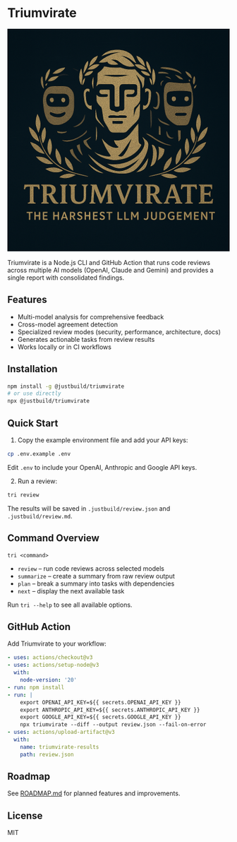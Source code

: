 # Triumvirate

![Triumvirate Logo](https://raw.githubusercontent.com/closedloop-technologies/triumvirate/refs/heads/main/assets/triumvirate-banner.png)

Triumvirate is a Node.js CLI and GitHub Action that runs code reviews across multiple AI models (OpenAI, Claude and Gemini) and provides a single report with consolidated findings.

## Features

- Multi-model analysis for comprehensive feedback
- Cross-model agreement detection
- Specialized review modes (security, performance, architecture, docs)
- Generates actionable tasks from review results
- Works locally or in CI workflows

## Installation

```bash
npm install -g @justbuild/triumvirate
# or use directly
npx @justbuild/triumvirate
```

## Quick Start

1. Copy the example environment file and add your API keys:

```bash
cp .env.example .env
```

Edit `.env` to include your OpenAI, Anthropic and Google API keys.

2. Run a review:

```bash
tri review
```

The results will be saved in `.justbuild/review.json` and `.justbuild/review.md`.

## Command Overview

```
tri <command>
```

- `review` – run code reviews across selected models
- `summarize` – create a summary from raw review output
- `plan` – break a summary into tasks with dependencies
- `next` – display the next available task

Run `tri --help` to see all available options.

## GitHub Action

Add Triumvirate to your workflow:

```yaml
- uses: actions/checkout@v3
- uses: actions/setup-node@v3
  with:
    node-version: '20'
- run: npm install
- run: |
    export OPENAI_API_KEY=${{ secrets.OPENAI_API_KEY }}
    export ANTHROPIC_API_KEY=${{ secrets.ANTHROPIC_API_KEY }}
    export GOOGLE_API_KEY=${{ secrets.GOOGLE_API_KEY }}
    npx triumvirate --diff --output review.json --fail-on-error
- uses: actions/upload-artifact@v3
  with:
    name: triumvirate-results
    path: review.json
```

## Roadmap

See [ROADMAP.md](ROADMAP.md) for planned features and improvements.

## License

MIT
